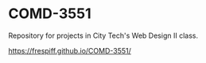 # COMD-3551
Repository for projects in City Tech's Web Design II class.

https://frespiff.github.io/COMD-3551/

